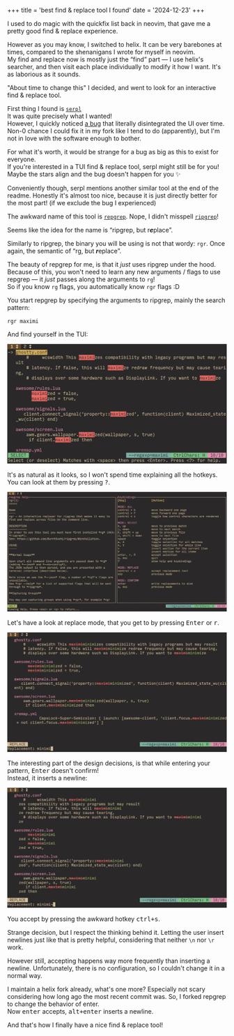 +++
title = 'best find & replace tool I found'
date = '2024-12-23'
+++

I used to do magic with the quickfix list back in neovim, that gave me a pretty good find & replace experience.

However as you may know, I switched to helix. It can be very barebones at times, compared to the shenanigans I wrote for myself in neovim. \
My find and replace now is mostly just the “find” part — I use helix's searcher, and then visit each place individually to modify it how I want. It's as laborious as it sounds.

"About time to change this" I decided, and went to look for an interactive find & replace tool.

First thing I found is [`serpl`](https://github.com/yassinebridi/serpl) \
It was quite precisely what I wanted! \
However, I quickly noticed [a bug](https://github.com/yassinebridi/serpl/issues/39) that literally disintegrated the UI over time. Non-0 chance I could fix it in my fork like I tend to do (apparently), but I'm not in love with the software enough to bother.

For what it's worth, it would be strange for a bug as big as this to exist for everyone. \
If you're interested in a TUI find & replace tool, serpl might still be for you! \
Maybe the stars align and the bug doesn't happen for you ✨

Conveniently though, serpl mentions another similar tool at the end of the readme. Honestly it's almost too nice, because it is just directly better for the most part! (if we exclude the bug I experienced)

The awkward name of this tool is [`repgrep`](https://github.com/acheronfail/repgrep). Nope, I didn't misspell [`ripgrep`](https://github.com/BurntSushi/ripgrep)!

Seems like the idea for the name is “ripgrep, but r***e***place”.

Similarly to ripgrep, the binary you will be using is not that wordy: `rgr`. Once again, the semantic of “rg, but ***r***eplace”.

The beauty of repgrep for me, is that it *just* uses ripgrep under the hood. \
Because of this, you won't need to learn any new arguments / flags to use repgrep — it *just* passes along the arguments to `rg`! \
So if you know `rg` flags, you automatically know `rgr` flags :D

You start repgrep by specifying the arguments to ripgrep, mainly the search pattern:

```fish
rgr maximi
```

And find yourself in the TUI:

![](./maximi.webp)

It's as natural as it looks, so I won't spend time explaining all the hotkeys. You can look at them by pressing <kbd>?</kbd>.

![](./help.webp)

Let's have a look at replace mode, that you get to by pressing <kbd>Enter</kbd> or <kbd>r</kbd>.

![](./replace.webp)

The interesting part of the design decisions, is that while entering your pattern, <kbd>Enter</kbd> doesn't confirm! \
Instead, it inserts a newline:

![](./enter.webp)

You accept by pressing the awkward hotkey <kbd>ctrl+s</kbd>.

Strange decision, but I respect the thinking behind it. Letting the user insert newlines just like that is pretty helpful, considering that neither `\n` nor `\r` work.

However still, accepting happens way more frequently than inserting a newline. Unfortunately, there is no configuration, so I couldn't change it in a normal way.

I maintain a helix fork already, what's one more? Especially not scary considering how long ago the most recent commit was. So, I forked repgrep to change the behavior of enter. \
Now <kbd>enter</kbd> accepts, <kbd>alt+enter</kbd> inserts a newline.

And that's how I finally have a nice find & replace tool!
